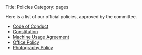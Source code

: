 Title: Policies
Category: pages

Here is a list of our official policies, approved by the committee.

+ [Code of Conduct]({filename}/pages/code-of-conduct.md)
+ [Constitution]({filename}/pages/constitution.md)
+ [Machine Usage Agreement]({filename}/pages/mua.md)
+ [Office Policy]({filename}/pages/office-policy.md)
+ [Photography Policy]({filename}/pages/photography-policy.md)
